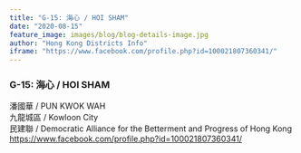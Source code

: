 ```yaml
---
title: "G-15: 海心 / HOI SHAM"
date: "2020-08-15"
feature_image: images/blog/blog-details-image.jpg
author: "Hong Kong Districts Info"
iframe: "https://www.facebook.com/profile.php?id=100021807360341/"
---
```


### G-15: 海心 / HOI SHAM  
潘國華 / PUN KWOK WAH  
九龍城區 / Kowloon City  
民建聯 / Democratic Alliance for the Betterment and Progress of Hong Kong  
https://www.facebook.com/profile.php?id=100021807360341/
